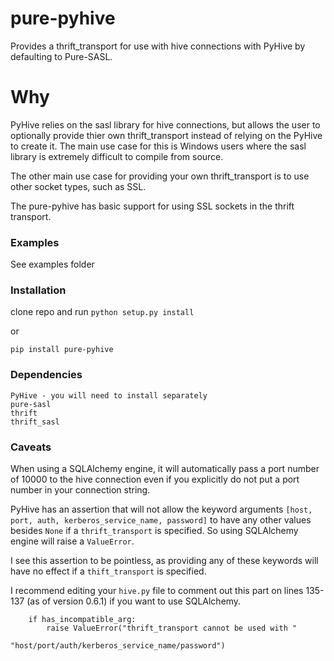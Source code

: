 # pure-pyhive
Provides a thrift_transport for use with hive connections with PyHive by defaulting to Pure-SASL.

# Why 
PyHive relies on the sasl library for hive connections, but allows the user to optionally provide thier own thrift_transport instead of relying on the PyHive to create it. The main use case for this is Windows users where the sasl library is extremely difficult to compile from source. 

The other main use case for providing your own thrift_transport is to use other socket types, such as SSL.

The pure-pyhive has basic support for using SSL sockets in the thrift transport.


### Examples

See examples folder


### Installation

clone repo and run 
```python setup.py install```

or 

```pip install pure-pyhive```

### Dependencies
```
PyHive - you will need to install separately
pure-sasl
thrift
thrift_sasl
```

### Caveats

When using a SQLAlchemy engine, it will automatically pass a port number of 10000 to the hive connection even if you explicitly do not put a port number in your connection string.

PyHive has an assertion that will not allow the keyword arguments `[host, port, auth, kerberos_service_name, password]` to have any other values besides `None` if a `thrift_transport` is specified. So using SQLAlchemy engine will raise a `ValueError`.

I see this assertion to be pointless, as providing any of these keywords will have no effect if a `thift_transport` is specified. 

I recommend editing your `hive.py` file to comment out this part on lines 135-137 (as of version 0.6.1) if you want to use SQLAlchemy.
```
    if has_incompatible_arg:
        raise ValueError("thrift_transport cannot be used with "
                         "host/port/auth/kerberos_service_name/password")
```
